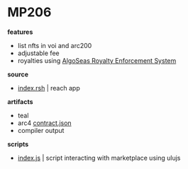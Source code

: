 # MP206 

**features**

- list nfts in voi and arc200
- adjustable fee
- royalties using [AlgoSeas Royalty Enforcement System](https://docs.google.com/document/d/1x-cyLNMOm-E_ovnNdYs-B7UvRsA-bRMNqfQi_43IHXE/edit#heading=h.5maruhfqp5aw)

**source**

- [index.rsh](https://github.com/NautilusOSS/nautilus-core/blob/main/smart-contracts/mp206/index.rsh) | reach app 

**artifacts**

- teal
- arc4 [contract.json](https://github.com/NautilusOSS/nautilus-core/blob/main/smart-contracts/mp206/artifact/contract.json)
- compiler output

**scripts**

- [index.js](https://github.com/NautilusOSS/nautilus-core/blob/main/smart-contracts/mp206/scripts/index.js) | script interacting with marketplace using ulujs
